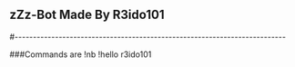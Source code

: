 ## zZz-Bot Made By R3ido101
#--------------------------------------------------------------------------

###Commands are
!nb
!hello
r3ido101
